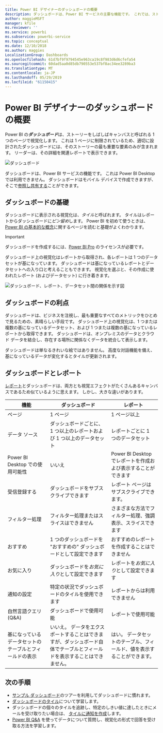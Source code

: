 ```yaml
---
title: Power BI デザイナーのダッシュボードの概要
description: ダッシュボードは、Power BI サービスの主要な機能です。 これでは、ストーリーをしばしばキャンバスと呼ばれる 1 つのページで視覚化します。
author: maggieMSFT
manager: kfile
ms.reviewer: ''
ms.service: powerbi
ms.subservice: powerbi-service
ms.topic: conceptual
ms.date: 12/10/2018
ms.author: maggies
LocalizationGroup: Dashboards
ms.openlocfilehash: 61d7bf9f9794545e963ca19c8f983d6d6cfefa54
ms.sourcegitcommit: 60dad5aa0d85db790553e537bf8ac34ee3289ba3
ms.translationtype: MT
ms.contentlocale: ja-JP
ms.lasthandoff: 05/29/2019
ms.locfileid: "61150415"
---
```

# <a name="intro-to-dashboards-for-power-bi-designers"></a>Power BI デザイナーのダッシュボードの概要

Power BI の***ダッシュボード***は、ストーリーをしばしばキャンバスと呼ばれる 1 つのページで視覚化します。 これは 1 ページに制限されているため、適切に設計されたダッシュボードには、そのストーリーの最も重要な要素のみが含まれます。 リーダーは、その詳細を関連レポートで表示できます。

![ダッシュボード](media/service-dashboards/power-bi-dashboard2.png)

ダッシュボードは、Power BI サービスの機能です。 これは Power BI Desktop では利用できません。 ダッシュボードはモバイル デバイスで作成できますが、そこで[参照し共有する](mobile-apps-view-dashboard.md)ことができます。

## <a name="dashboard-basics"></a>ダッシュボードの基礎 

ダッシュボードに表示される視覚化は、*タイル*と呼ばれます。 タイルはレポートからダッシュボードに*ピン留め*します。 Power BI を初めて使うときは、[Power BI の基本的な概念](service-basic-concepts.md)に関するページを読むと基礎がよくわかります。

> [!IMPORTANT]
> ダッシュボードを作成するには、[Power BI Pro](service-free-vs-pro.md) のライセンスが必要です。

ダッシュボード上の視覚化はレポートから取得され、各レポートは 1 つのデータセットが基になっています。 ダッシュボードは基になっているレポートとデータセットへの入り口と考えることもできます。 視覚化を選ぶと、その作成に使われたレポート (およびデータセット) に行き着きます。

![ダッシュボード、レポート、データセット間の関係を示す図](media/service-dashboards/power-bi-diagram.png)

## <a name="advantages-of-dashboards"></a>ダッシュボードの利点
ダッシュボードは、ビジネスを注視し、最も重要なすべてのメトリックをひとめで見るための、素晴らしい手段です。 ダッシュボード上の視覚化は、1 つまたは複数の基になっているデータセット、および 1 つまたは複数の基になっているレポートから取得できます。 ダッシュボードは、オンプレミスのデータとクラウド データを結合し、存在する場所に関係なくデータを統合して表示します。

ダッシュボードは単なるきれいな絵ではありません。 高度な対話機能を備え、基になっているデータが変化するとタイルが更新されます。

## <a name="dashboards-versus-reports"></a>ダッシュボードとレポート
[レポート](service-reports.md)とダッシュボードは、両方とも視覚エフェクトがたくさんあるキャンバスであるため似ているように思えます。 しかし、大きな違いがあります。

| **機能** | **ダッシュボード** | **レポート** |
| --- | --- | --- |
| ページ |1 ページ |1 ページ以上 |
| データ ソース |ダッシュボードごとに、1 つ以上のレポートおよび 1 つ以上のデータセット |レポートごとに 1 つのデータセット |
| Power BI Desktop での使用可能性 |いいえ | Power BI Desktop でレポートを作成および表示することができます |
| 受信登録する |ダッシュボードをサブスクライブできます |レポート ページはサブスクライブできます。 |
| フィルター処理 |フィルター処理またはスライスはできません |さまざまな方法でフィルター処理、強調表示、スライスできます |
| おすすめ |1 つのダッシュボードを "おすすめの" ダッシュボードとして設定できます |おすすめのレポートを作成することはできません |
| お気に入り | ダッシュボードを*お気に入り*として設定できます | レポートを*お気に入り*として設定できます
| 通知の設定 |特定の状況でダッシュボードのタイルを使用できます |レポートからは利用できません |
| 自然言語クエリ (Q&A) |ダッシュボードで使用可能 | レポートで使用可能 |
| 基になっているデータセットのテーブルとフィールドの表示 |いいえ。 データをエクスポートすることはできますが、ダッシュボード自体でテーブルとフィールドを表示することはできません。 |はい。 データセットのテーブル、フィールド、値を表示することができます。 |


## <a name="next-steps"></a>次の手順
* [サンプル ダッシュボード](sample-tutorial-connect-to-the-samples.md)のツアーを利用してダッシュボードに慣れます。
* [ダッシュボードのタイル](service-dashboard-tiles.md)について学習します。
* ダッシュボードの個々のタイルを追跡し、特定のしきい値に達したときにメールを受け取りたい場合は、 [タイルに通知を作成](service-set-data-alerts.md)します。
* [Power BI Q&A](power-bi-tutorial-q-and-a.md) を使ってデータについて質問し、視覚化の形式で回答を受け取る方法を学習します。
